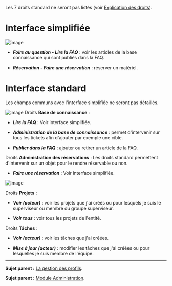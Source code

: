 Les 7 droits standard ne seront pas listés (voir [Explication des droits](07_Module_Administration/07_Profils/01_Profils.md)).

Interface simplifiée
====================

![image](docs/image/outilsPO.png)

- ***Foire au question - Lire la FAQ*** : voir les articles de la base connaissance qui sont publiés dans la FAQ.  

- ***Réservation - Faire une réservation*** : réserver un matériel.


Interface standard
==================

Les champs communs avec l'interface simplifiée ne seront pas détaillés.

![image](docs/image/outils.png)
Droits **Base de connaissance** :

  - ***Lire la FAQ*** : Voir interface simplifiée.

  - ***Administration de la base de connaissance*** : permet d'intervenir sur tous les tickets afin d'ajouter par exemple une cible.

  - ***Publier dans la FAQ*** : ajouter ou retirer un article de la FAQ.


Droits **Administration des réservations** : 
  Les droits standard permettent d'intervenir sur un objet pour le rendre réservable ou non.

  - ***Faire une réservation*** : Voir interface simplifiée.

![image](docs/image/projets.png)

Droits **Projets** : 

  - ***Voir (acteur)*** : voir les projets que j'ai créés ou pour lesquels je suis le superviseur ou membre du groupe superviseur.

  - ***Voir tous*** : voir tous les projets de l'entité.

Droits **Tâches** : 

  - ***Voir (acteur)*** : voir les tâches que j'ai créées.

  - ***Mise à jour (acteur)*** : modifier les tâches que j'ai créées ou pour lesquelles je suis membre de l'équipe.

---------
**Sujet parent :** [La gestion des profils](07_Module_Administration/07_Profils/01_Profils.md "La gestion des profils").

**Sujet parent :** [Module Administration](07_Module_Administration/01_Module_Administration.md "Le module Administration permet d'administrer les utilisateurs, groupes, entités, profils, règles et dictionnaires et offre des outils de maintenance de l'application").
